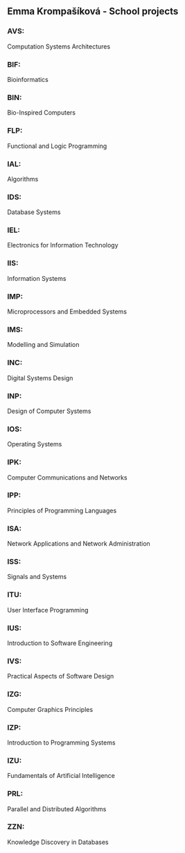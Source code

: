 ## Emma Krompašíková - School projects

### AVS:
Computation Systems Architectures

### BIF:
Bioinformatics

### BIN:
Bio-Inspired Computers

### FLP:
Functional and Logic Programming

### IAL:
Algorithms

### IDS:
Database Systems

### IEL:
Electronics for Information Technology

### IIS:
Information Systems

### IMP:
Microprocessors and Embedded Systems

### IMS:
Modelling and Simulation

### INC:
Digital Systems Design

### INP:
Design of Computer Systems

### IOS:
Operating Systems

### IPK:
Computer Communications and Networks

### IPP:
Principles of Programming Languages

### ISA:
Network Applications and Network Administration

### ISS:
Signals and Systems

### ITU:
User Interface Programming

### IUS:
Introduction to Software Engineering

### IVS:
Practical Aspects of Software Design

### IZG:
Computer Graphics Principles

### IZP:
Introduction to Programming Systems

### IZU:
Fundamentals of Artificial Intelligence

### PRL:
Parallel and Distributed Algorithms

### ZZN:
Knowledge Discovery in Databases